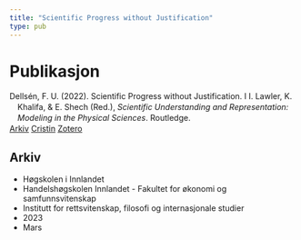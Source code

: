 ```yaml
---
title: "Scientific Progress without Justification"
type: pub
---
```

<h1>Publikasjon</h1>
<article id="csl-bib-container-C7UI39KF" class="csl-bib-container">
  <div class="csl-bib-body" style="line-height: 1.35; padding-left: 1em; text-indent:-1em;">
  <div class="csl-entry">Dells&#xE9;n, F. U. (2022). Scientific Progress without Justification. I I. Lawler, K. Khalifa, &amp; E. Shech (Red.), <i>Scientific Understanding and Representation: Modeling in the Physical Sciences</i>. Routledge.</div>
</div>
  <div class="csl-bib-buttons">
    <a href="#taxonomy-article-C7UI39KF" class="csl-bib-button">Arkiv</a>
    <a href="https://app.cristin.no/results/show.jsf?id=2133864" alt="Cristin URL" class="csl-bib-button">Cristin</a>
    <a href="http://zotero.org/groups/5022929/items/C7UI39KF" alt="Zotero URL" class="csl-bib-button">Zotero</a>
  </div>
  <div id="csl-bib-meta-container-C7UI39KF"></div>
</article>
<div id="csl-bib-meta-C7UI39KF" class="csl-bib-meta">
  <article id="taxonomy-article-C7UI39KF" class="taxonomy-article">
    <h1>Arkiv</h1>
    <ul>
      <li>Høgskolen i Innlandet</li>
      <li>Handelshøgskolen Innlandet - Fakultet for økonomi og samfunnsvitenskap</li>
      <li>Institutt for rettsvitenskap, filosofi og internasjonale studier</li>
      <li>2023</li>
      <li>Mars</li>
    </ul>
  </article>
</div>
